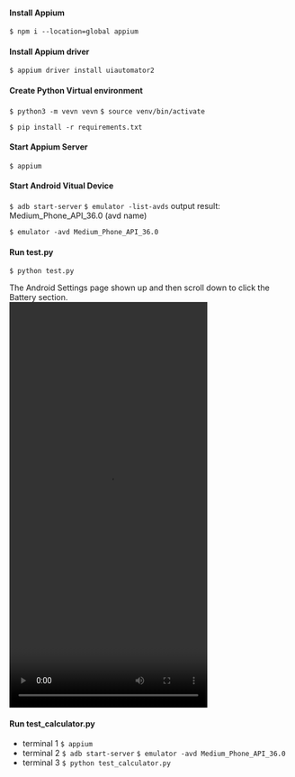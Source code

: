 #### Install Appium

`$ npm i --location=global appium`

#### Install Appium driver

`$ appium driver install uiautomator2`

#### Create Python Virtual environment

`$ python3 -m vevn vevn`
`$ source venv/bin/activate`

`$ pip install -r requirements.txt`

#### Start Appium Server

`$ appium`

#### Start Android Vitual Device

`$ adb start-server`
`$ emulator -list-avds`
  output result: Medium_Phone_API_36.0 (avd name)

`$ emulator -avd Medium_Phone_API_36.0`

#### Run test.py

`$ python test.py`

The Android Settings page shown up and then scroll down to click the Battery section.   
<video src="https://github.com/user-attachments/assets/fc0016d8-66a6-440c-9054-87764ee24f03" width="352" height="720"></video>


#### Run test_calculator.py

- terminal 1
  `$ appium`
- terminal 2
  `$ adb start-server`
  `$ emulator -avd Medium_Phone_API_36.0`
- terminal 3
  `$ python test_calculator.py`